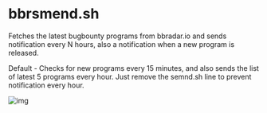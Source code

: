 # bbrsmend.sh
Fetches the latest bugbounty programs from bbradar.io and sends notification every N hours, also a notification when a new program is released.

Default - Checks for new programs every 15 minutes, and also sends the list of latest 5 programs every hour. Just remove the semnd.sh line to prevent notification every hour.

![img](https://i.ibb.co/wh6sLMC/IMG-20240125-183718.jpg)
